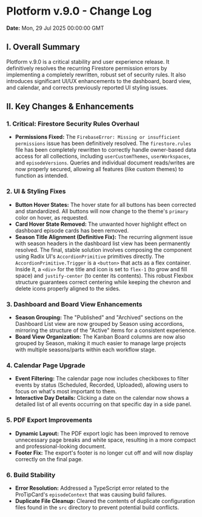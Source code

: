 # Plotform v.9.0 - Change Log

**Date:** Mon, 29 Jul 2025 00:00:00 GMT

## I. Overall Summary

Plotform v.9.0 is a critical stability and user experience release. It definitively resolves the recurring Firestore permission errors by implementing a completely rewritten, robust set of security rules. It also introduces significant UI/UX enhancements to the dashboard, board view, and calendar, and corrects previously reported UI styling issues.

## II. Key Changes & Enhancements

### 1. Critical: Firestore Security Rules Overhaul
*   **Permissions Fixed:** The `FirebaseError: Missing or insufficient permissions` issue has been definitively resolved. The `firestore.rules` file has been completely rewritten to correctly handle owner-based data access for all collections, including `userCustomThemes`, `userWorkspaces`, and `episodeVersions`. Queries and individual document reads/writes are now properly secured, allowing all features (like custom themes) to function as intended.

### 2. UI & Styling Fixes
*   **Button Hover States:** The hover state for all buttons has been corrected and standardized. All buttons will now change to the theme's `primary` color on hover, as requested.
*   **Card Hover State Removed:** The unwanted hover highlight effect on dashboard episode cards has been removed.
*   **Season Title Alignment (Definitive Fix):** The recurring alignment issue with season headers in the dashboard list view has been permanently resolved. The final, stable solution involves composing the component using Radix UI's `AccordionPrimitive` primitives directly. The `AccordionPrimitive.Trigger` is a `<button>` that acts as a flex container. Inside it, a `<div>` for the title and icon is set to `flex-1` (to grow and fill space) and `justify-center` (to center its contents). This robust Flexbox structure guarantees correct centering while keeping the chevron and delete icons properly aligned to the sides.

### 3. Dashboard and Board View Enhancements
*   **Season Grouping:** The "Published" and "Archived" sections on the Dashboard List view are now grouped by Season using accordions, mirroring the structure of the "Active" items for a consistent experience.
*   **Board View Organization:** The Kanban Board columns are now also grouped by Season, making it much easier to manage large projects with multiple seasons/parts within each workflow stage.

### 4. Calendar Page Upgrade
*   **Event Filtering:** The calendar page now includes checkboxes to filter events by status (Scheduled, Recorded, Uploaded), allowing users to focus on what's most important to them.
*   **Interactive Day Details:** Clicking a date on the calendar now shows a detailed list of all events occurring on that specific day in a side panel.

### 5. PDF Export Improvements
*   **Dynamic Layout:** The PDF export logic has been improved to remove unnecessary page breaks and white space, resulting in a more compact and professional-looking document.
*   **Footer Fix:** The export's footer is no longer cut off and will now display correctly on the final page.

### 6. Build Stability
*   **Error Resolution:** Addressed a TypeScript error related to the ProTipCard's `episodeContext` that was causing build failures.
*   **Duplicate File Cleanup:** Cleared the contents of duplicate configuration files found in the `src` directory to prevent potential build conflicts.
